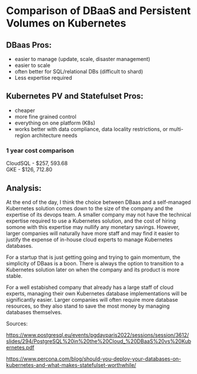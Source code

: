 # Comparison of DBaaS and Persistent Volumes on Kubernetes

## DBaas Pros:
- easier to manage (update, scale, disaster management)
- easier to scale
- often better for SQL/relational DBs (difficult to shard)
- Less expertise required


## Kubernetes PV and Statefulset Pros:
- cheaper
- more fine grained control
- everything on one platform (K8s)
- works better with data compliance, data locality restrictions, or multi-region architecture needs




### 1 year cost comparison  
CloudSQL - $257, 593.68  
GKE -      $126, 712.80




## Analysis:
At the end of the day, I think the choice between DBaas and a self-managed Kubernetes solution comes down to the size of the company and the expertise of its devops team. A smaller company may not have the technical expertise required to use a Kubernetes solution, and the cost of hiring somone with this expertise may nullify any monetary savings. However, larger companies will naturally have more staff and may find it easier to justify the expense of in-house cloud experts to manage Kubernetes databases.

For a startup that is just getting going and trying to gain momentum, the simplicity of DBaas is a boon. There is always the option to transition to a Kubernetes solution later on when the company and its product is more stable.

For a well estabished company that already has a large staff of cloud experts, managing their own Kubernetes database implementations will be significantly easier. Larger companies will often require more database resources, so they also stand to save the most money by managing databases themselves. 


Sources: 

https://www.postgresql.eu/events/pgdayparis2022/sessions/session/3612/slides/294/PostgreSQL%20in%20the%20Cloud_%20DBaaS%20vs%20Kubernetes.pdf

https://www.percona.com/blog/should-you-deploy-your-databases-on-kubernetes-and-what-makes-statefulset-worthwhile/
